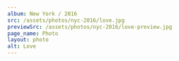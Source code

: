 ```yaml
---
album: New York / 2016
src: /assets/photos/nyc-2016/love.jpg
previewSrc: /assets/photos/nyc-2016/love-preview.jpg
page_name: Photo
layout: photo
alt: Love
---
```

